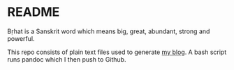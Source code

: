 README
======

Bṛhat is a Sanskrit word which means big, great, abundant, strong and powerful.

This repo consists of plain text files used to generate [my blog](http://brihat.github.io).
A bash script runs pandoc which I then push to Github.

